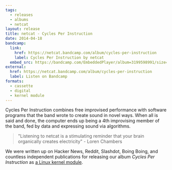 ```yaml
---
tags:
  - releases
  - albums
  - netcat
layout: release
title: netcat - Cycles Per Instruction
date: 2014-04-18
bandcamp:
  link:
    href: https://netcat.bandcamp.com/album/cycles-per-instruction
    label: Cycles Per Instruction by netcat
  embed_src: https://bandcamp.com/EmbeddedPlayer/album=3199598991/size=large/bgcol=ffffff/linkcol=0687f5/tracklist=false/artwork=small/transparent=true/
external:
  href: https://netcat.bandcamp.com/album/cycles-per-instruction
  label: Listen on Bandcamp
formats:
  - cassette
  - digital
  - kernel module
---
```


Cycles Per Instruction combines free improvised performance with software
programs that the band wrote to create sound in novel ways. When all is said
and done, the computer ends up being a 4th improvising member of the band, fed
by data and expressing sound via algorithms.

> "Listening to netcat is a stimulating reminder that your brain organically creates electricity" - Loren Chambers

We were written up on Hacker News, Reddit, Slashdot, Boing Boing, and countless
independent publications for releasing our album <em>Cycles Per
Instruction</em> as [a Linux kernel
module](https://github.com/usrbinnc/netcat-cpi-kernel-module).
